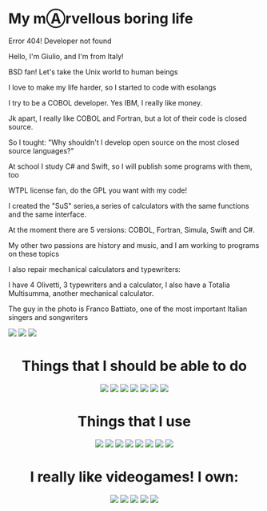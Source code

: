 <h1>My mⒶrvellous boring life</h1>
<p>Error 404! Developer not found</p>
<p>Hello, I'm Giulio, and I'm from Italy!</p>
<p>BSD fan! Let's take the Unix world to human beings</p>
<p>I love to make my life harder, so I started to code with esolangs</p>
<p>I try to be a COBOL developer. Yes IBM, I really like money.</p>
<p>Jk apart, I really like COBOL and Fortran, but a lot of their code is closed source.</p>
<p>So I tought: "Why shouldn't I develop open source on the most closed source languages?"</p>
<p>At school I study C# and Swift, so I will publish some programs with them, too</p>
<p>WTPL license fan, do the GPL you want with my code!</p>
<p>I created the "SuS" series,a series of calculators with the same functions and the same interface.</p>
<p>At the moment there are 5 versions: COBOL, Fortran, Simula, Swift and C#.</p>
<p>My other two passions are history and music, and I am working to programs on these topics</p>
<p>I also repair mechanical calculators and typewriters:</p>
<p>I have 4 Olivetti, 3 typewriters and a calculator, I also have a Totalia Multisumma, another mechanical calculator.</p>
<p>The guy in the photo is Franco Battiato, one of the most important Italian singers and songwriters</p>
 </div>
    <a href="https://dsc.bio/aidserse"
      ><img
        src="https://img.shields.io/badge/Discord-7289DA?style=for-the-badge&logo=discord&logoColor=white"
    /></a>
    <a href="https://reddit.com/u/aIDserse"
      ><img
        src="https://img.shields.io/badge/Reddit-FF4500?style=for-the-badge&logo=reddit&logoColor=white"
    /></a>
        <a href="https://stackoverflow.com/users/13540898/aidserse"
      ><img
        src="https://img.shields.io/badge/Stackoverflow-ff7514?style=for-the-badge&logo=stackoverflow&logoColor=white"
    /></a>
<h1 align="center">Things that I should be able to do</h1>
<div align="center">
  <img src="https://img.shields.io/badge/cobol%20-%238a1616.svg?&style=for-the-badge&logo=c&logoColor=grey"/>
  <img src="https://img.shields.io/badge/Fortran%20-%23395266.svg?&style=for-the-badge&logo=Farfetch&logoColor=blue"/>
  <img src="https://img.shields.io/badge/simula%20-%230a0b54.svg?&style=for-the-badge&logo=SaltStack&logoColor=green"/>
  <img src="https://img.shields.io/badge/c-sharp%20-%2343853D.svg?&style=for-the-badge&logo=c-sharp&logoColor=white"/>
  <img src="https://img.shields.io/badge/swift%20-%23007ACC.svg?&style=for-the-badge&logo=swift&logoColor=white"/>
  <img src="https://img.shields.io/badge/assembly-%23000000.svg?&style=for-the-badge&logo=automatic&logoColor=white"/>
  <img src="https://img.shields.io/badge/-Arduino-00979D?style=for-the-badge&logo=Arduino&logoColor=white"/>
</div>
<h1 align="center">Things that I use</h1>
<div align="center">
  <img src="https://img.shields.io/static/v1?label=Editor&message=Visual%20Studio%20Code&color=cyan&logo=visual-studio-code&style=for-the-badge&logoColor=green">
  <img src="https://img.shields.io/static/v1?&label=Software&message=Visual%20Studio&color=purple&logo=visual-studio&style=for-the-badge&logoColor=light%20blue">
  <img src="https://img.shields.io/badge/Force%202.0%20-%23395266.svg?&style=for-the-badge&logo=Farfetch&logoColor=blue"/>
  <img src="https://img.shields.io/badge/OpenCOBOLIDE%20-%238a1616.svg?&style=for-the-badge&logo=c&logoColor=grey"/>
  <img src="https://img.shields.io/badge/windows%20(sadly)%20-%23499977.svg?&style=for-the-badge&logo=windows-95&logoColor=white"/>  
  <img src="https://img.shields.io/badge/various%20bsd%20-%23121011.svg?&style=for-the-badge&logo=FreeBSD&logoColor=red"/>
  <img src="https://img.shields.io/badge/mac%20OS%20(sadly)%20-%23FFFFFF.svg?&style=for-the-badge&logo=Apple&logoColor=black"/>
  <img src="https://img.shields.io/badge/github%20-%23121011.svg?&style=for-the-badge&logo=github&logoColor=white"/>
</div>
<h1 align="center">I really like videogames! I own:</h1>
<div align="center">
 <img src="https://img.shields.io/badge/playstation%202%20-%230000FF.svg?&style=for-the-badge&logo=playstation-2&logoColor=white"/>  
 <img src="https://img.shields.io/badge/playstation%203%20-%230000FF.svg?&style=for-the-badge&logo=playstation-3&logoColor=white"/>  
 <img src="https://img.shields.io/badge/nintendo%203ds%20-%23800080.svg?&style=for-the-badge&logo=nintendo-3ds&logoColor=white"/>  
 <img src="https://img.shields.io/badge/nintendo%203switch%20-%23FF0000.svg?&style=for-the-badge&logo=nintendo-switch&logoColor=white"/>  
 <img src="https://img.shields.io/badge/(jailbroken)%20nintendo%20Wii%20-%23007ACC.svg?&style=for-the-badge&logo=wii&logoColor=white"/> 
